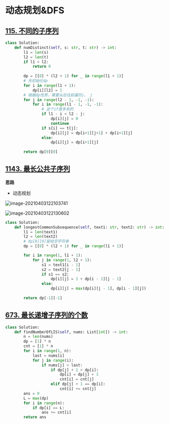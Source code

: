 # 动态规划&DFS

## [115. 不同的子序列](https://leetcode-cn.com/problems/distinct-subsequences/)

```python
class Solution:
    def numDistinct(self, s: str, t: str) -> int:
        l1 = len(s)
        l2 = len(t)
        if l1 < l2:
            return 0
            
        dp = [[0] * (l2 + 1) for _ in range(l1 + 1)]
        # 先初始化dp
        for i in range(l1 + 1):
            dp[i][l2] = 1
		# 根据dp性质，需要从后往前遍历i， j
        for j in range(l2 - 1, -1, -1):
            for i in range(l1 - 1, -1, -1):
                # 这个if是多余的
                if l1 - i < l2 - j:
                    dp[i][j] = 0
                    continue
                if s[i] == t[j]:
                    dp[i][j] = dp[i+1][j+1] + dp[i+1][j]
                else:
                    dp[i][j] = dp[i+1][j]
        
        return dp[0][0]
```



## [1143. 最长公共子序列](https://leetcode-cn.com/problems/longest-common-subsequence/)

**思路**

+ 动态规划

![image-20210403122103741](https://gitee.com/sxy22/note_images/raw/master/image-20210403122103741.png)

![image-20210403122130602](https://gitee.com/sxy22/note_images/raw/master/image-20210403122130602.png)

```python
class Solution:
    def longestCommonSubsequence(self, text1: str, text2: str) -> int:
        l1 = len(text1)
        l2 = len(text2)
        # dp[0][0]留给空字符串
        dp = [[0] * (l2 + 1) for _ in range(l1 + 1)]

        for i in range(1, l1 + 1):
            for j in range(1, l2 + 1):
                s1 = text1[i - 1]
                s2 = text2[j - 1]
                if s1 == s2:
                    dp[i][j] = 1 + dp[i - 1][j - 1]
                else:
                    dp[i][j] = max(dp[i][j - 1], dp[i - 1][j])
        
        return dp[-1][-1]
```



## [673. 最长递增子序列的个数](https://leetcode-cn.com/problems/number-of-longest-increasing-subsequence/)



```python
class Solution:
    def findNumberOfLIS(self, nums: List[int]) -> int:
        n = len(nums)
        dp = [1] * n 
        cnt = [1] * n 
        for i in range(1, n):
            last = nums[i]
            for j in range(i):
                if nums[j] < last:
                    if dp[j] + 1 > dp[i]:
                        dp[i] = dp[j] + 1
                        cnt[i] = cnt[j]
                    elif dp[j] + 1 == dp[i]:
                        cnt[i] += cnt[j]
        ans = 0
        L = max(dp)
        for i in range(n):
            if dp[i] == L:
                ans += cnt[i]
        return ans 
```

